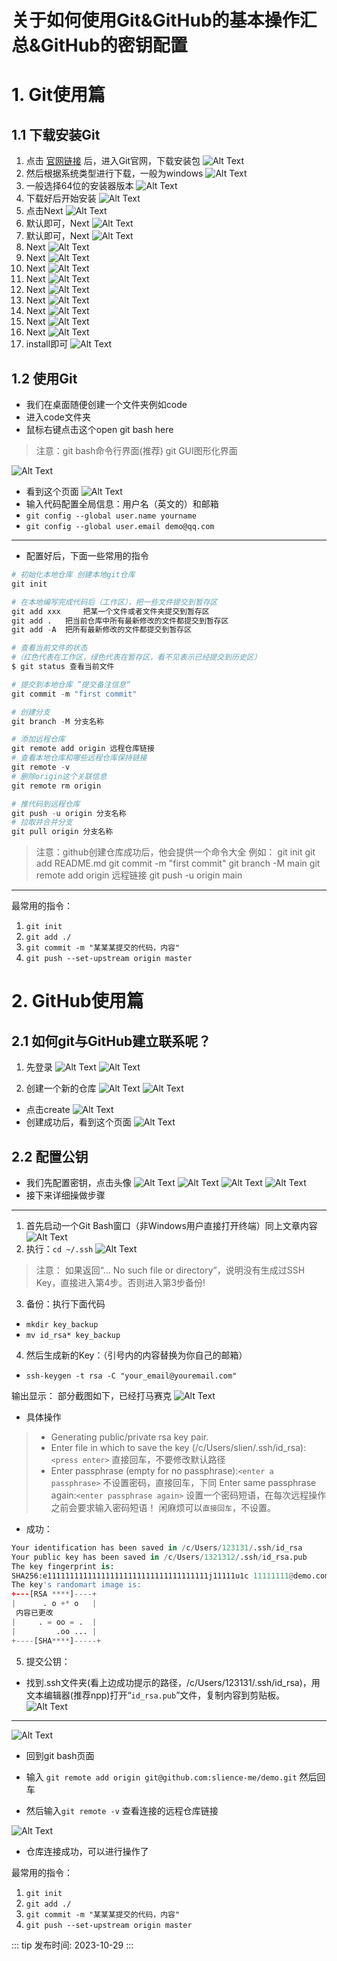 ﻿
# 关于如何使用Git&GitHub的基本操作汇总&GitHub的密钥配置


# 1. Git使用篇
## 1.1 下载安装Git
1. 点击 [官网链接](https://git-scm.com/) 后，进入Git官网，下载安装包
![Alt Text](/images/bf2b29555644461da69b97db2f39454c.png)
2. 然后根据系统类型进行下载，一般为windows
![Alt Text](/images/b76e02a853f944f783ed7f83702e6ac6.png)
3. 一般选择64位的安装器版本
![Alt Text](/images/7f9eb9293ab5484daccc64669d771f64.png)
4. 下载好后开始安装
![Alt Text](/images/b1f665b9e98a4a568d6564b512cd64a4.png)
5. 点击Next
![Alt Text](/images/36efe96d0d7347d2a518ff6e4855372d.png)
6. 默认即可，Next
![Alt Text](/images/861c391c0cac4050b379e84652f87cee.png)
7. 默认即可，Next
![Alt Text](/images/250cce75f56d43c18960521303d30449.png)
8. Next
![Alt Text](/images/9f7972fbb0554308979a5e9afee829d6.png)
9. Next
![Alt Text](/images/76e296fe6103493586bf828403dfb9cb.png)
 10. Next
![Alt Text](/images/2c9dc4dedd6a4421a6523604aa31bd1f.png)
11. Next
![Alt Text](/images/74795916d4474c0a9c7804474945a005.png)
12. Next
![Alt Text](/images/dce050dade9342989a76d82db02a7ecd.png)
13. Next
![Alt Text](/images/56c27cb62a3a43dd94b92f0522ddcdb9.png)
14. Next
![Alt Text](/images/88b42c1290214d9ba9181822596bc8bd.png)
15. Next
![Alt Text](/images/2ffbe9f8ba254ee4932863de1631edbe.png)
16. Next
![Alt Text](/images/04624ae520484fe8ab2ba6b05f9ebd5e.png)
17. install即可
![Alt Text](/images/e31653d8658b4c38b0f2f4bb799dec1c.png)
## 1.2 使用Git
- 我们在桌面随便创建一个文件夹例如code
- 进入code文件夹
- 鼠标右键点击这个open git bash here

> 注意：git bash命令行界面(推荐)
> git GUI图形化界面

![Alt Text](/images/fa8b30af0b5a427b833ec12879fdf8ec.png)
- 看到这个页面
![Alt Text](/images/fc5da5d540dc4454998d6dabdc8479cc.png)
- 输入代码配置全局信息：用户名（英文的）和邮箱
- `git config --global user.name yourname`
- `git config --global user.email demo@qq.com`
---
- 配置好后，下面一些常用的指令

```python
# 初始化本地仓库 创建本地git仓库
git init 

# 在本地编写完成代码后（工作区），把一些文件提交到暂存区
git add xxx 	把某一个文件或者文件夹提交到暂存区
git add . 	把当前仓库中所有最新修改的文件都提交到暂存区
git add -A	把所有最新修改的文件都提交到暂存区

# 查看当前文件的状态
#（红色代表在工作区，绿色代表在暂存区，看不见表示已经提交到历史区）
$ git status 查看当前文件

# 提交到本地仓库 ”提交备注信息“
git commit -m "first commit"

# 创建分支
git branch -M 分支名称

# 添加远程仓库
git remote add origin 远程仓库链接
# 查看本地仓库和哪些远程仓库保持链接
git remote -v 	
# 删除origin这个关联信息
git remote rm origin 		

# 推代码到远程仓库
git push -u origin 分支名称
# 拉取并合并分支
git pull origin 分支名称
```

> 注意：github创建仓库成功后，他会提供一个命令大全
> 例如： 
>git init
git add README.md
git commit -m "first commit"
git branch -M main
git remote add origin 远程链接
git push -u origin main

---
最常用的指令：
1. `git init`
2. `git add ./`
3. `git commit -m "某某某提交的代码，内容"`
4. `git push --set-upstream origin master`
# 2. GitHub使用篇
## 2.1 如何git与GitHub建立联系呢？
1. 先登录
![Alt Text](/images/a15c1d9274064d2696e2859ac759804e.png)
![Alt Text](/images/85e3112a7082456bbe1eed545dbab092.png)

2. 创建一个新的仓库
![Alt Text](/images/ec1f6994af4c47328095117867c51206.png)
![Alt Text](/images/949c34ed738b4282963ee767052f887c.png)
- 点击create 
![Alt Text](/images/29f8be42822c482a86f9a5d17a7be21f.png)
- 创建成功后，看到这个页面
![Alt Text](/images/067c807e7bb340dea494d9ea45eb868d.png)
## 2.2 配置公钥

- 我们先配置密钥，点击头像
![Alt Text](/images/ed0e3cc4bf0346f0994e70203a5bb416.png)
![Alt Text](/images/e0070f29d9df40a99918b750e29768ad.png)
![Alt Text](/images/172fd983a084428a9c2829975596f48e.png)
![Alt Text](/images/06afac336e3b40358631a1738c6c256d.png)
- 接下来详细操做步骤
---
1. 首先启动一个Git Bash窗口（非Windows用户直接打开终端）同上文章内容
![Alt Text](/images/dfd120d47b034507a0b94f1b6c62d394.png)
2. 执行：`cd ~/.ssh`
![Alt Text](/images/6c35b8f848ad4b169423020639c25575.png)

> 注意： 如果返回“… No such file or directory”，说明没有生成过SSH Key，直接进入第4步。否则进入第3步备份!

3. 备份：执行下面代码
- `mkdir key_backup `
- `mv id_rsa* key_backup`

4. 然后生成新的Key：（引号内的内容替换为你自己的邮箱）

- `ssh-keygen -t rsa -C "your_email@youremail.com"`

输出显示：
部分截图如下，已经打马赛克
![Alt Text](/images/98e43c6147b643f9957a602d0bdffe9d.png)
- 具体操作

>- Generating public/private rsa key pair.
> - Enter file in which to save the key (/c/Users/slien/.ssh/id_rsa): `<press enter>` 直接回车，不要修改默认路径
> - Enter passphrase (empty for no passphrase):`<enter a passphrase>` 不设置密码，直接回车，下同
Enter same passphrase again:`<enter passphrase again>` 设置一个密码短语，在每次远程操作之前会要求输入密码短语！
闲麻烦可以`直接回车`，不设置。

- 成功：

```python
Your identification has been saved in /c/Users/123131/.ssh/id_rsa
Your public key has been saved in /c/Users/1321312/.ssh/id_rsa.pub
The key fingerprint is:
SHA256:e111111111111111111111111111111111111j11111u1c 11111111@demo.com
The key's randomart image is:
+---[RSA ****]----+
|      . o +* o   |
 内容已更改
|     . = oo = .  |
|         .oo ... |
+----[SHA****]-----+

```

5. 提交公钥：

- 找到.ssh文件夹(看上边成功提示的路径，/c/Users/123131/.ssh/id_rsa)，用文本编辑器(推荐npp)打开“`id_rsa.pub`”文件，复制内容到剪贴板。
![Alt Text](/images/32926e8bb3f242fdb0093c0fbcf576dd.png)

---
![Alt Text](/images/8792ca47a3214e92a88d9df0f28a38aa.png)
- 回到git bash页面

- 输入 `git remote add origin git@github.com:slience-me/demo.git` 然后回车
- 然后输入`git remote -v` 查看连接的远程仓库链接

![Alt Text](/images/2665bdc52d2d46b4a9434668a2286542.png)
- 仓库连接成功，可以进行操作了

最常用的指令：
1. `git init`
2. `git add ./`
3. `git commit -m "某某某提交的代码，内容"`
4. `git push --set-upstream origin master`


::: tip 发布时间:
2023-10-29
:::
